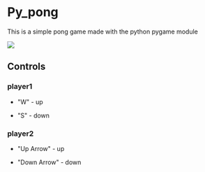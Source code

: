 # Py_pong
This is a simple pong game made with the python pygame module 

<img src="https://media.giphy.com/media/fx77jxbYXyWKZickO7/giphy.gif">


## Controls
### player1 
  - "W" - up

  - "S" - down

### player2 
- "Up Arrow" - up 

- "Down Arrow" - down
